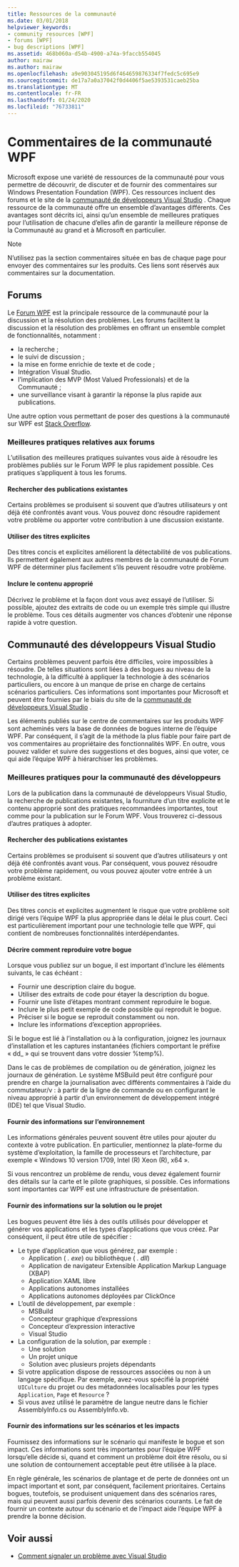 ```yaml
---
title: Ressources de la communauté
ms.date: 03/01/2018
helpviewer_keywords:
- community resources [WPF]
- forums [WPF]
- bug descriptions [WPF]
ms.assetid: 468b060a-d54b-4900-a74a-9faccb554045
author: mairaw
ms.author: mairaw
ms.openlocfilehash: a9e903045195d6f464659876334f7fedc5c695e9
ms.sourcegitcommit: de17a7a0a37042f0d4406f5ae5393531caeb25ba
ms.translationtype: MT
ms.contentlocale: fr-FR
ms.lasthandoff: 01/24/2020
ms.locfileid: "76733811"
---
```

# <a name="wpf-community-feedback"></a>Commentaires de la communauté WPF

Microsoft expose une variété de ressources de la communauté pour vous permettre de découvrir, de discuter et de fournir des commentaires sur Windows Presentation Foundation (WPF). Ces ressources incluent des forums et le site de la [communauté de développeurs Visual Studio](https://developercommunity.visualstudio.com/) . Chaque ressource de la communauté offre un ensemble d’avantages différents. Ces avantages sont décrits ici, ainsi qu’un ensemble de meilleures pratiques pour l’utilisation de chacune d’elles afin de garantir la meilleure réponse de la Communauté au grand et à Microsoft en particulier.

> [!NOTE]
> N’utilisez pas la section commentaires située en bas de chaque page pour envoyer des commentaires sur les produits. Ces liens sont réservés aux commentaires sur la documentation.

## <a name="forums"></a>Forums

Le [Forum WPF](https://social.msdn.microsoft.com/Forums/vstudio/home?forum=wpf) est la principale ressource de la communauté pour la discussion et la résolution des problèmes. Les forums facilitent la discussion et la résolution des problèmes en offrant un ensemble complet de fonctionnalités, notamment :

- la recherche ;
- le suivi de discussion ;
- la mise en forme enrichie de texte et de code ;
- Intégration Visual Studio.
- l’implication des MVP (Most Valued Professionals) et de la Communauté ;
- une surveillance visant à garantir la réponse la plus rapide aux publications.

Une autre option vous permettant de poser des questions à la communauté sur WPF est [Stack Overflow](https://stackoverflow.com/questions/tagged/wpf).

### <a name="forum-best-practices"></a>Meilleures pratiques relatives aux forums

L’utilisation des meilleures pratiques suivantes vous aide à résoudre les problèmes publiés sur le Forum WPF le plus rapidement possible. Ces pratiques s’appliquent à tous les forums.

#### <a name="search-existing-posts"></a>Rechercher des publications existantes

Certains problèmes se produisent si souvent que d’autres utilisateurs y ont déjà été confrontés avant vous. Vous pouvez donc résoudre rapidement votre problème ou apporter votre contribution à une discussion existante.

#### <a name="use-meaningful-titles"></a>Utiliser des titres explicites

Des titres concis et explicites améliorent la détectabilité de vos publications. Ils permettent également aux autres membres de la communauté de Forum WPF de déterminer plus facilement s’ils peuvent résoudre votre problème.

#### <a name="include-appropriate-content"></a>Inclure le contenu approprié

Décrivez le problème et la façon dont vous avez essayé de l’utiliser. Si possible, ajoutez des extraits de code ou un exemple très simple qui illustre le problème. Tous ces détails augmenter vos chances d’obtenir une réponse rapide à votre question.

## <a name="visual-studio-developer-community"></a>Communauté des développeurs Visual Studio

Certains problèmes peuvent parfois être difficiles, voire impossibles à résoudre. De telles situations sont liées à des bogues au niveau de la technologie, à la difficulté à appliquer la technologie à des scénarios particuliers, ou encore à un manque de prise en charge de certains scénarios particuliers. Ces informations sont importantes pour Microsoft et peuvent être fournies par le biais du site de la [communauté de développeurs Visual Studio](https://developercommunity.visualstudio.com/) .

Les éléments publiés sur le centre de commentaires sur les produits WPF sont acheminés vers la base de données de bogues interne de l’équipe WPF. Par conséquent, il s’agit de la méthode la plus fiable pour faire part de vos commentaires au propriétaire des fonctionnalités WPF. En outre, vous pouvez valider et suivre des suggestions et des bogues, ainsi que voter, ce qui aide l’équipe WPF à hiérarchiser les problèmes.

### <a name="developer-community-best-practices"></a>Meilleures pratiques pour la communauté des développeurs

Lors de la publication dans la communauté de développeurs Visual Studio, la recherche de publications existantes, la fourniture d’un titre explicite et le contenu approprié sont des pratiques recommandées importantes, tout comme pour la publication sur le Forum WPF. Vous trouverez ci-dessous d’autres pratiques à adopter.

#### <a name="search-existing-posts"></a>Rechercher des publications existantes

Certains problèmes se produisent si souvent que d’autres utilisateurs y ont déjà été confrontés avant vous. Par conséquent, vous pouvez résoudre votre problème rapidement, ou vous pouvez ajouter votre entrée à un problème existant.

#### <a name="use-meaningful-titles"></a>Utiliser des titres explicites

Des titres concis et explicites augmentent le risque que votre problème soit dirigé vers l’équipe WPF la plus appropriée dans le délai le plus court. Ceci est particulièrement important pour une technologie telle que WPF, qui contient de nombreuses fonctionnalités interdépendantes.

#### <a name="describe-how-to-reproduce-your-bug"></a>Décrire comment reproduire votre bogue

Lorsque vous publiez sur un bogue, il est important d’inclure les éléments suivants, le cas échéant :

- Fournir une description claire du bogue.
- Utiliser des extraits de code pour étayer la description du bogue.
- Fournir une liste d’étapes montrant comment reproduire le bogue.
- Inclure le plus petit exemple de code possible qui reproduit le bogue.
- Préciser si le bogue se reproduit constamment ou non.
- Inclure les informations d’exception appropriées.

 Si le bogue est lié à l’installation ou à la configuration, joignez les journaux d’installation et les captures instantanées (fichiers comportant le préfixe « dd_ » qui se trouvent dans votre dossier %temp%).

 Dans le cas de problèmes de compilation ou de génération, joignez les journaux de génération. Le système MSBuild peut être configuré pour prendre en charge la journalisation avec différents commentaires à l’aide du commutateur/v : à partir de la ligne de commande ou en configurant le niveau approprié à partir d’un environnement de développement intégré (IDE) tel que Visual Studio.

#### <a name="provide-environment-information"></a>Fournir des informations sur l’environnement

Les informations générales peuvent souvent être utiles pour ajouter du contexte à votre publication. En particulier, mentionnez la plate-forme du système d’exploitation, la famille de processeurs et l’architecture, par exemple « Windows 10 version 1709, Intel (R) Xeon (R), x64 ».

Si vous rencontrez un problème de rendu, vous devez également fournir des détails sur la carte et le pilote graphiques, si possible. Ces informations sont importantes car WPF est une infrastructure de présentation.

#### <a name="provide-solution-or-project-information"></a>Fournir des informations sur la solution ou le projet

Les bogues peuvent être liés à des outils utilisés pour développer et générer vos applications et les types d’applications que vous créez. Par conséquent, il peut être utile de spécifier :

- Le type d’application que vous générez, par exemple :
  - Application ( *. exe*) ou bibliothèque ( *. dll*)
  - Application de navigateur Extensible Application Markup Language (XBAP)
  - Application XAML libre
  - Applications autonomes installées
  - Applications autonomes déployées par ClickOnce
- L’outil de développement, par exemple :
  - MSBuild
  - Concepteur graphique d’expressions
  - Concepteur d’expression interactive
  - Visual Studio
- La configuration de la solution, par exemple :
  - Une solution
  - Un projet unique
  - Solution avec plusieurs projets dépendants
- Si votre application dispose de ressources associées ou non à un langage spécifique. Par exemple, avez-vous spécifié la propriété `UICulture` du projet ou des métadonnées localisables pour les types `Application`, `Page` et `Resource` ?
- Si vous avez utilisé le paramètre de langue neutre dans le fichier AssemblyInfo.cs ou AssemblyInfo.vb.

#### <a name="provide-scenario-and-impact-information"></a>Fournir des informations sur les scénarios et les impacts

Fournissez des informations sur le scénario qui manifeste le bogue et son impact. Ces informations sont très importantes pour l’équipe WPF lorsqu’elle décide si, quand et comment un problème doit être résolu, ou si une solution de contournement acceptable peut être utilisée à la place.

En règle générale, les scénarios de plantage et de perte de données ont un impact important et sont, par conséquent, facilement prioritaires. Certains bogues, toutefois, se produisent uniquement dans des scénarios rares, mais qui peuvent aussi parfois devenir des scénarios courants. Le fait de fournir un contexte autour du scénario et de l’impact aide l’équipe WPF à prendre la bonne décision.

## <a name="see-also"></a>Voir aussi

- [Comment signaler un problème avec Visual Studio](/visualstudio/ide/how-to-report-a-problem-with-visual-studio)
